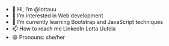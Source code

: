 - 👋 Hi, I’m @lottauu
- 👀 I’m interested in Web development
- 🌱 I’m currently learning Bootstrap and JavaScript techniques
- 📫 How to reach me LinkedIn Lotta Uutela
- 😄 Pronouns: she/her

<!---
lottauu/lottauu is a ✨ special ✨ repository because its `README.md` (this file) appears on your GitHub profile.
You can click the Preview link to take a look at your changes.
--->
